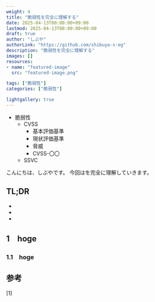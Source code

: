 ```yaml
---
weight: 4
title: "脆弱性を完全に理解する"
date: 2025-04-13T00:00:00+09:00
lastmod: 2025-04-13T00:00:00+09:00
draft: true
author: "しぶや"
authorLink: "https://github.com/shibuya-s-eg"
description: "脆弱性を完全に理解する"
images: []
resources:
- name: "featured-image"
  src: "featured-image.png"

tags: ["脆弱性"]
categories: ["脆弱性"]

lightgallery: true
---
```


<!--
Todo:
- TLDR

-->

* 脆弱性
    * CVSS
        * 基本評価基準
        * 現状評価基準
        * 脅威
        * CVSS-〇〇
    * SSVC



こんにちは、しぶやです。
今回はを完全に理解していきます。


## TL;DR

*
*
*

## 1　hoge

### 1.1　hoge



## 参考

[1] []()
